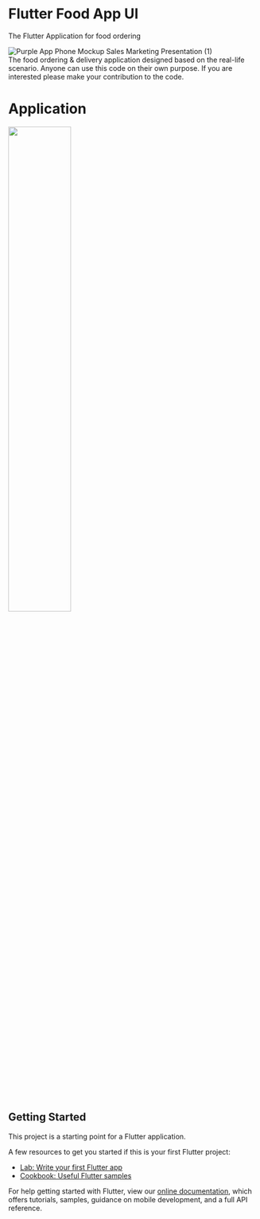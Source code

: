 # Flutter Food App UI

The Flutter Application for food ordering

![Purple App Phone Mockup Sales Marketing Presentation (1)](https://user-images.githubusercontent.com/57652434/144485522-c9a164ea-6843-4e82-bab4-cd22b4318596.png)
<br>
The food ordering & delivery application designed based on the real-life scenario. Anyone can use this code on their own purpose. If you are interested please make your contribution to the code.


# Application



<div class="column" style = "float: center;">
    <img src="https://user-images.githubusercontent.com/57652434/144481475-f3aa5986-5ee3-4de7-af16-d01abe2535d6.gif" height="50%">
  </div>


## Getting Started

This project is a starting point for a Flutter application.

A few resources to get you started if this is your first Flutter project:

- [Lab: Write your first Flutter app](https://flutter.dev/docs/get-started/codelab)
- [Cookbook: Useful Flutter samples](https://flutter.dev/docs/cookbook)

For help getting started with Flutter, view our
[online documentation](https://flutter.dev/docs), which offers tutorials,
samples, guidance on mobile development, and a full API reference.
